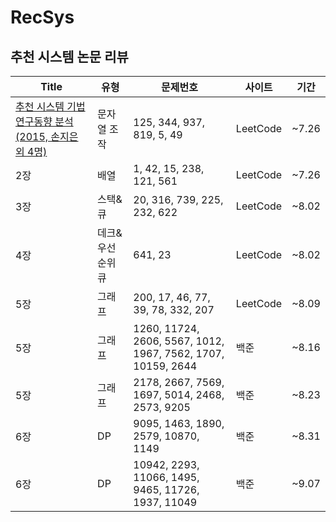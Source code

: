 # RecSys

## 추천 시스템 논문 리뷰

|Title|유형|문제번호|사이트|기간|
|---|---|---|---|---|
|[추천 시스템 기법 연구동향 분석(2015, 손지은 외 4명)](https://www.ndsl.kr/ndsl/commons/util/ndslOriginalView.do?dbt=JAKO&cn=JAKO201512053817215&oCn=JAKO201512053817215&pageCode=PG04&journal=NJOU00290657)|문자열 조작|125, 344, 937, 819, 5, 49|LeetCode|~7.26|
|2장|배열|1, 42, 15, 238, 121, 561|LeetCode|~7.26|
|3장|스택&큐|20, 316, 739, 225, 232, 622|LeetCode|~8.02|
|4장|데크&우선순위 큐|641, 23|LeetCode|~8.02|
|5장|그래프|200, 17, 46, 77, 39, 78, 332, 207|LeetCode|~8.09|
|5장|그래프|1260, 11724, 2606, 5567, 1012, 1967, 7562, 1707, 10159, 2644|백준|~8.16|
|5장|그래프|2178, 2667, 7569, 1697, 5014, 2468, 2573, 9205|백준|~8.23|
|6장|DP|9095, 1463, 1890, 2579, 10870, 1149|백준|~8.31|
|6장|DP|10942, 2293, 11066, 1495, 9465, 11726, 1937, 11049|백준|~9.07|


